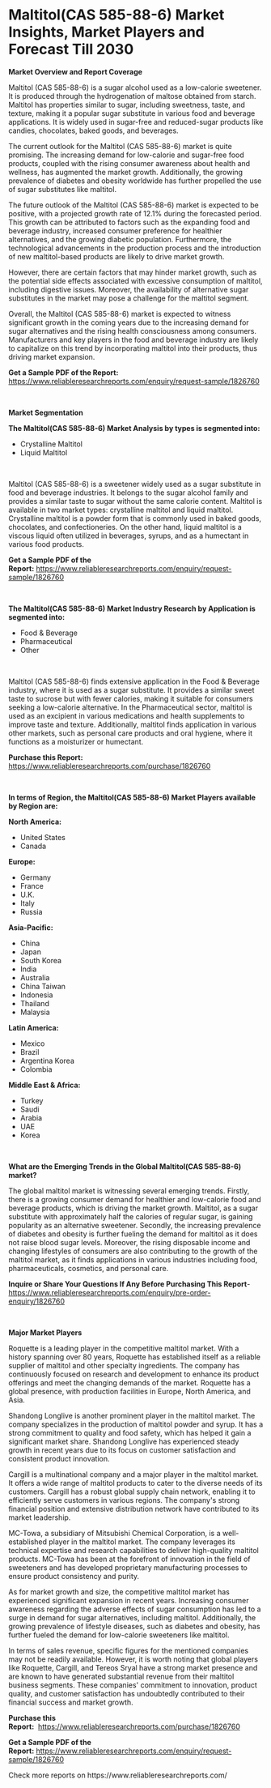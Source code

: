 <p><h1>Maltitol(CAS 585-88-6) Market Insights, Market Players and Forecast Till 2030</h1></p><p><strong>Market Overview and Report Coverage</strong></p>
<p><p>Maltitol (CAS 585-88-6) is a sugar alcohol used as a low-calorie sweetener. It is produced through the hydrogenation of maltose obtained from starch. Maltitol has properties similar to sugar, including sweetness, taste, and texture, making it a popular sugar substitute in various food and beverage applications. It is widely used in sugar-free and reduced-sugar products like candies, chocolates, baked goods, and beverages.</p><p>The current outlook for the Maltitol (CAS 585-88-6) market is quite promising. The increasing demand for low-calorie and sugar-free food products, coupled with the rising consumer awareness about health and wellness, has augmented the market growth. Additionally, the growing prevalence of diabetes and obesity worldwide has further propelled the use of sugar substitutes like maltitol.</p><p>The future outlook of the Maltitol (CAS 585-88-6) market is expected to be positive, with a projected growth rate of 12.1% during the forecasted period. This growth can be attributed to factors such as the expanding food and beverage industry, increased consumer preference for healthier alternatives, and the growing diabetic population. Furthermore, the technological advancements in the production process and the introduction of new maltitol-based products are likely to drive market growth.</p><p>However, there are certain factors that may hinder market growth, such as the potential side effects associated with excessive consumption of maltitol, including digestive issues. Moreover, the availability of alternative sugar substitutes in the market may pose a challenge for the maltitol segment.</p><p>Overall, the Maltitol (CAS 585-88-6) market is expected to witness significant growth in the coming years due to the increasing demand for sugar alternatives and the rising health consciousness among consumers. Manufacturers and key players in the food and beverage industry are likely to capitalize on this trend by incorporating maltitol into their products, thus driving market expansion.</p></p>
<p><strong>Get a Sample PDF of the Report:</strong> <a href="https://www.reliableresearchreports.com/enquiry/request-sample/1826760">https://www.reliableresearchreports.com/enquiry/request-sample/1826760</a></p>
<p>&nbsp;</p>
<p><strong>Market Segmentation</strong></p>
<p><strong>The Maltitol(CAS 585-88-6) Market Analysis by types is segmented into:</strong></p>
<p><ul><li>Crystalline Maltitol</li><li>Liquid Maltitol</li></ul></p>
<p>&nbsp;</p>
<p><p>Maltitol (CAS 585-88-6) is a sweetener widely used as a sugar substitute in food and beverage industries. It belongs to the sugar alcohol family and provides a similar taste to sugar without the same calorie content. Maltitol is available in two market types: crystalline maltitol and liquid maltitol. Crystalline maltitol is a powder form that is commonly used in baked goods, chocolates, and confectioneries. On the other hand, liquid maltitol is a viscous liquid often utilized in beverages, syrups, and as a humectant in various food products.</p></p>
<p><strong>Get a Sample PDF of the Report:</strong>&nbsp;<a href="https://www.reliableresearchreports.com/enquiry/request-sample/1826760">https://www.reliableresearchreports.com/enquiry/request-sample/1826760</a></p>
<p>&nbsp;</p>
<p><strong>The Maltitol(CAS 585-88-6) Market Industry Research by Application is segmented into:</strong></p>
<p><ul><li>Food & Beverage</li><li>Pharmaceutical</li><li>Other</li></ul></p>
<p>&nbsp;</p>
<p><p>Maltitol (CAS 585-88-6) finds extensive application in the Food & Beverage industry, where it is used as a sugar substitute. It provides a similar sweet taste to sucrose but with fewer calories, making it suitable for consumers seeking a low-calorie alternative. In the Pharmaceutical sector, maltitol is used as an excipient in various medications and health supplements to improve taste and texture. Additionally, maltitol finds application in various other markets, such as personal care products and oral hygiene, where it functions as a moisturizer or humectant.</p></p>
<p><strong>Purchase this Report:</strong>&nbsp; <a href="https://www.reliableresearchreports.com/purchase/1826760">https://www.reliableresearchreports.com/purchase/1826760</a></p>
<p>&nbsp;</p>
<p><strong>In terms of Region, the Maltitol(CAS 585-88-6) Market Players available by Region are:</strong></p>
<p>
    <p> <strong> North America: </strong>
        <ul>
            <li>United States</li>
            <li>Canada</li>
        </ul>
        </p> 
    <p> <strong> Europe: </strong>
        <ul>
            <li>Germany</li>
            <li>France</li>
            <li>U.K.</li>
            <li>Italy</li>
            <li>Russia</li>
        </ul>
        </p> 
    <p> <strong> Asia-Pacific: </strong>
        <ul>
            <li>China</li>
            <li>Japan</li>
            <li>South Korea</li>
            <li>India</li>
            <li>Australia</li>
            <li>China Taiwan</li>
            <li>Indonesia</li>
            <li>Thailand</li>
            <li>Malaysia</li>
        </ul>
        </p> 
    <p> <strong> Latin America: </strong>
        <ul>
            <li>Mexico</li>
            <li>Brazil</li>
            <li>Argentina Korea</li>
            <li>Colombia</li>
        </ul>
        </p> 
    <p> <strong> Middle East & Africa: </strong>
        <ul>
            <li>Turkey</li>
            <li>Saudi</li>
            <li>Arabia</li>
            <li>UAE</li>
            <li>Korea</li>
        </ul>
    </p>
    </p>
<p>&nbsp;</p>
<p><strong>What are the Emerging Trends in the Global Maltitol(CAS 585-88-6) market?</strong></p>
<p><p>The global maltitol market is witnessing several emerging trends. Firstly, there is a growing consumer demand for healthier and low-calorie food and beverage products, which is driving the market growth. Maltitol, as a sugar substitute with approximately half the calories of regular sugar, is gaining popularity as an alternative sweetener. Secondly, the increasing prevalence of diabetes and obesity is further fueling the demand for maltitol as it does not raise blood sugar levels. Moreover, the rising disposable income and changing lifestyles of consumers are also contributing to the growth of the maltitol market, as it finds applications in various industries including food, pharmaceuticals, cosmetics, and personal care.</p></p>
<p><strong>Inquire or Share Your Questions If Any Before Purchasing This Report</strong>- <a href="https://www.reliableresearchreports.com/enquiry/pre-order-enquiry/1826760">https://www.reliableresearchreports.com/enquiry/pre-order-enquiry/1826760</a></p>
<p>&nbsp;</p>
<p><strong>Major Market Players</strong></p>
<p><p>Roquette is a leading player in the competitive maltitol market. With a history spanning over 80 years, Roquette has established itself as a reliable supplier of maltitol and other specialty ingredients. The company has continuously focused on research and development to enhance its product offerings and meet the changing demands of the market. Roquette has a global presence, with production facilities in Europe, North America, and Asia.</p><p>Shandong Longlive is another prominent player in the maltitol market. The company specializes in the production of maltitol powder and syrup. It has a strong commitment to quality and food safety, which has helped it gain a significant market share. Shandong Longlive has experienced steady growth in recent years due to its focus on customer satisfaction and consistent product innovation.</p><p>Cargill is a multinational company and a major player in the maltitol market. It offers a wide range of maltitol products to cater to the diverse needs of its customers. Cargill has a robust global supply chain network, enabling it to efficiently serve customers in various regions. The company's strong financial position and extensive distribution network have contributed to its market leadership.</p><p>MC-Towa, a subsidiary of Mitsubishi Chemical Corporation, is a well-established player in the maltitol market. The company leverages its technical expertise and research capabilities to deliver high-quality maltitol products. MC-Towa has been at the forefront of innovation in the field of sweeteners and has developed proprietary manufacturing processes to ensure product consistency and purity.</p><p>As for market growth and size, the competitive maltitol market has experienced significant expansion in recent years. Increasing consumer awareness regarding the adverse effects of sugar consumption has led to a surge in demand for sugar alternatives, including maltitol. Additionally, the growing prevalence of lifestyle diseases, such as diabetes and obesity, has further fueled the demand for low-calorie sweeteners like maltitol.</p><p>In terms of sales revenue, specific figures for the mentioned companies may not be readily available. However, it is worth noting that global players like Roquette, Cargill, and Tereos Sryal have a strong market presence and are known to have generated substantial revenue from their maltitol business segments. These companies' commitment to innovation, product quality, and customer satisfaction has undoubtedly contributed to their financial success and market growth.</p></p>
<p><strong>Purchase this Report:</strong>&nbsp;&nbsp;<a href="https://www.reliableresearchreports.com/purchase/1826760">https://www.reliableresearchreports.com/purchase/1826760</a></p>
<p></p>
<p><strong>Get a Sample PDF of the Report:</strong>&nbsp;<a href="https://www.reliableresearchreports.com/enquiry/request-sample/1826760">https://www.reliableresearchreports.com/enquiry/request-sample/1826760</a></p>
<p>Check more reports on https://www.reliableresearchreports.com/</p>